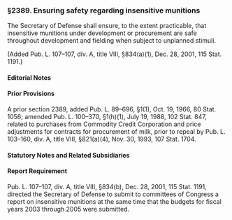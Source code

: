 ### §2389. Ensuring safety regarding insensitive munitions ###

The Secretary of Defense shall ensure, to the extent practicable, that insensitive munitions under development or procurement are safe throughout development and fielding when subject to unplanned stimuli.

(Added Pub. L. 107–107, div. A, title VIII, §834(a)(1), Dec. 28, 2001, 115 Stat. 1191.)

#### **Editorial Notes** ####

#### Prior Provisions ####

A prior section 2389, added Pub. L. 89–696, §1(1), Oct. 19, 1966, 80 Stat. 1056; amended Pub. L. 100–370, §1(h)(1), July 19, 1988, 102 Stat. 847, related to purchases from Commodity Credit Corporation and price adjustments for contracts for procurement of milk, prior to repeal by Pub. L. 103–160, div. A, title VIII, §821(a)(4), Nov. 30, 1993, 107 Stat. 1704.

#### **Statutory Notes and Related Subsidiaries** ####

#### Report Requirement ####

Pub. L. 107–107, div. A, title VIII, §834(b), Dec. 28, 2001, 115 Stat. 1191, directed the Secretary of Defense to submit to committees of Congress a report on insensitive munitions at the same time that the budgets for fiscal years 2003 through 2005 were submitted.